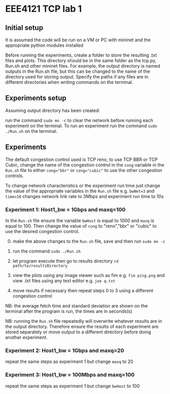 # EEE4121 TCP lab 1

## Initial setup

It is assumed the code will be run on a VM or PC with mininet and the appropriate python modules installed

Before running the experiments, create a folder to store the resulting .txt files and plots. This directory should be in the same folder as the tcp.py, Run.sh and other mininet files. For example, the output directory is named outputs in the Run.sh file, but this can be changed to the name of the directory used for storing output. Specify the paths if any files are in different directories when writing commands on the terminal.

## Experiments setup
Assuming output directory has been created:

run the command `sudo mn -c` to clear the network before running each experiment on the terminal.
To run an experiment run the command `sudo ./Run.sh` on the terminal.

## Experiments
The default congestion control used is TCP reno, to use TCP BBR or TCP Cubic, change the name of the congestion control in the `cong` variable in the `Run.sh` file to either `cong="bbr"` or `cong="cubic"` to use the other congestion controls.

To change network characteristics or the experiment run time just change the value of the appropriate variables in the `Run.sh` file e.g. `bwNet=3` and `time=10` changes network link rate to 3Mbps and experiment run time to 10s

### Experiment 1: Host1_bw = 1Gbps and maxq=100
In the `Run.sh` file ensure the variable `bwHost` is equal to 1000 and `maxq` is equal to 100. Then change the value of `cong` to "reno","bbr" or "cubic" to use the desired congestion control.

0. make the above changes to the `Run.sh` file, save and then run `sudo mn -c`

1. run the command `sudo ./Run.sh`

2. let program execute then go to results directory `cd path/to/resultsDirectory`

3. view the plots using any image viewer such as fim e.g. `fim ping.png` and view .txt files using any text editor e.g. `joe q.txt`

4. move results if necessary then repeat steps 0 to 3 using a different congestion control

NB: the average fetch time and standard deviation are shown on the terminal after the program is run, the times are in seconds(s)

NB: running the `Run.sh` file repeatedly will overwrite whatever results are in the output directory. Therefore ensure the results of each experiment are stored separately or move output to a different directory before doing another experiment.

### Experiment 2: Host1_bw = 1Gbps and maxq=20
repeat the same steps as experiment 1 but change `maxq` to 20

### Experiment 3: Host1_bw = 100Mbps and maxq=100
repeat the same steps as experiment 1 but change `bwHost` to 100
